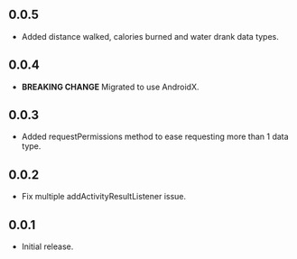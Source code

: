 ## 0.0.5

* Added distance walked, calories burned and water drank data types. 

## 0.0.4

* **BREAKING CHANGE** Migrated to use AndroidX.

## 0.0.3

* Added requestPermissions method to ease requesting more than 1 data type. 

## 0.0.2

* Fix multiple addActivityResultListener issue.

## 0.0.1

* Initial release.
